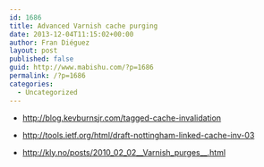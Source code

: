 ```yaml
---
id: 1686
title: Advanced Varnish cache purging
date: 2013-12-04T11:15:02+00:00
author: Fran Diéguez
layout: post
published: false
guid: http://www.mabishu.com/?p=1686
permalink: /?p=1686
categories:
  - Uncategorized
---
```


* http://blog.kevburnsjr.com/tagged-cache-invalidation

* http://tools.ietf.org/html/draft-nottingham-linked-cache-inv-03

* http://kly.no/posts/2010_02_02__Varnish_purges__.html
